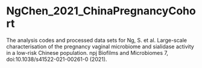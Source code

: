 # NgChen_2021_ChinaPregnancyCohort
The analysis codes and processed data sets for Ng, S. et al. Large-scale characterisation of the pregnancy vaginal microbiome and sialidase activity in a low-risk Chinese population. npj Biofilms and Microbiomes 7, doi:10.1038/s41522-021-00261-0 (2021).
